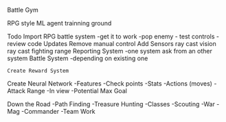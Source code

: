Battle Gym

RPG style ML agent trainning ground


Todo
Import RPG battle system
    -get it to work
    -pop enemy - test controls
    -review code
Updates
    Remove manual control
    Add Sensors
        ray cast vision
        ray cast fighting range
    Reporting System
        -one system ask from an other system
    Battle System
        -depending on existing one
        
    Create Reward System

Create Neural Network
    -Features
        -Check points
        -Stats
        -Actions (moves)
        -Attack Range
        -In view
        -Potential Max Goal





Down the Road
    -Path Finding
    -Treasure Hunting
    -Classes
        -Scouting
        -War
        -Mag
        -Commander
            -Team Work

